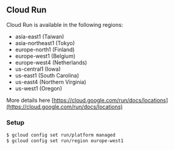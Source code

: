 ## Cloud Run 

Cloud Run is available in the following regions:

* asia-east1 (Taiwan)
* asia-northeast1 (Tokyo)
* europe-north1 (Finland)
* europe-west1 (Belgium)
* europe-west4 (Netherlands)
* us-central1 (Iowa)
* us-east1 (South Carolina)
* us-east4 (Northern Virginia)
* us-west1 (Oregon)

More details here [https://cloud.google.com/run/docs/locations](https://cloud.google.com/run/docs/locations)

### Setup

```bash
$ gcloud config set run/platform managed
$ gcloud config set run/region europe-west1
```


